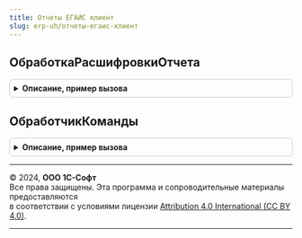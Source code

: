 ```yaml
---
title: Отчеты ЕГАИС клиент
slug: erp-uh/отчеты-егаис-клиент
---
```



## ОбработкаРасшифровкиОтчета
<details style="margin: 1em 0; padding: 0.5em; border: 1px solid #ccc; border-radius: 6px;">

<summary style="font-weight: bold; cursor: pointer;">Описание, пример вызова</summary>

```bsl

// Обработчик расшифровки табличного документа формы отчета.
// См. "Расширение поля формы для поля табличного документа.ОбработкаРасшифровки" в синтакс-помощнике.
//
// Параметры:
//   ФормаОтчета - ФормаКлиентскогоПриложения - Форма отчета.
//   Элемент     - ПолеФормы        - Табличный документ.
//   Расшифровка - Произвольный     - Значение расшифровки точки, серии или значения диаграммы.
//   СтандартнаяОбработка - Булево  - Признак выполнения стандартной (системной) обработки события.
//
Процедура ОбработкаРасшифровкиОтчета(ФормаОтчета, Элемент, Расшифровка, СтандартнаяОбработка) Экспорт
```

Пример вызова
```bsl
ОтчетыЕГАИСКлиент.ОбработкаРасшифровкиОтчета(ФормаОтчета, Элемент, Расшифровка, СтандартнаяОбработка) 
```
</details>

## ОбработчикКоманды
<details style="margin: 1em 0; padding: 0.5em; border: 1px solid #ccc; border-radius: 6px;">

<summary style="font-weight: bold; cursor: pointer;">Описание, пример вызова</summary>

```bsl

// Обработчик команд, добавленных динамически и подключенных к обработчику "Подключаемый_Команда".
// Пример добавления команды см. ОтчетыПереопределяемый.ПриСозданииНаСервере.
//
// Параметры:
//   ФормаОтчета - ФормаКлиентскогоПриложения - Форма отчета.
//   Команда     - КомандаФормы     - Команда, которая была вызвана.
//   Результат   - Булево           - Истина, если вызов команды обработан.
//
Процедура ОбработчикКоманды(ФормаОтчета, Команда, Результат) Экспорт
```

Пример вызова
```bsl
ОтчетыЕГАИСКлиент.ОбработчикКоманды(ФормаОтчета, Команда, Результат) 
```
</details>

---

© 2024, **ООО 1С-Софт**  
Все права защищены. Эта программа и сопроводительные материалы предоставляются  
в соответствии с условиями лицензии [Attribution 4.0 International (CC BY 4.0)](https://creativecommons.org/licenses/by/4.0/legalcode).

---
